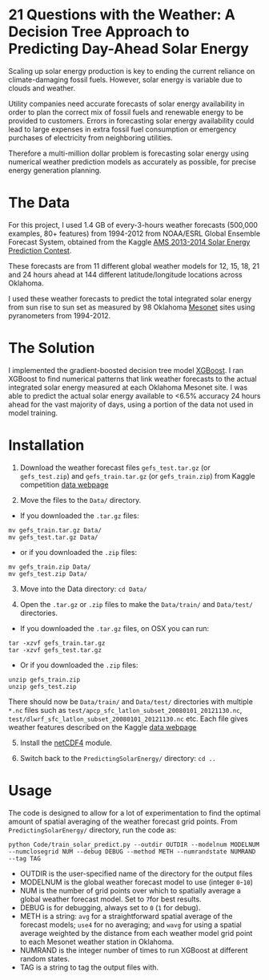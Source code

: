 # 21 Questions with the Weather: A Decision Tree Approach to Predicting Day-Ahead Solar Energy

Scaling up solar energy production is key to ending the current reliance on climate-damaging fossil fuels. However, solar energy is variable due 
to clouds and weather. 

Utility companies need accurate forecasts of solar energy availability in order 
to plan the correct mix of fossil fuels and renewable energy to be provided to 
customers. Errors in forecasting solar energy availability could lead to large expenses in extra fossil fuel consumption or emergency purchases of electricity from neighboring utilities. 

Therefore a multi-million dollar problem is forecasting solar energy using numerical weather prediction models as accurately as possible, for precise energy generation planning. 

# The Data
For this project, I used 1.4 GB of every-3-hours weather forecasts (500,000 examples, 80+ features) from 1994-2012 from NOAA/ESRL Global Ensemble Forecast System, obtained from the Kaggle [AMS 2013-2014 Solar Energy Prediction Contest](https://www.kaggle.com/c/ams-2014-solar-energy-prediction-contest).

These forecasts are from 11 different global weather models for 12, 15, 18, 21 and 24 hours ahead at 144 different latitude/longitude locations across 
Oklahoma. 

I used these weather forecasts to predict the total integrated solar energy from sun rise to sun set as measured by 98 Oklahoma [Mesonet](https://www.mesonet.org/) sites using pyranometers from 1994-2012. 

# The Solution

I implemented the gradient-boosted decision tree model [XGBoost](https://github.com/dmlc/xgboost).
I ran XGBoost to find numerical patterns that link weather forecasts to the actual integrated solar energy measured at each Oklahoma Mesonet site. I was able to predict the actual solar energy available to <6.5% accuracy 24 hours ahead for the vast majority of days, using a portion of the data not used in model training. 

# Installation 
1. Download the weather forecast files `gefs_test.tar.gz` (or `gefs_test.zip`) and `gefs_train.tar.gz` (or `gefs_train.zip`) from Kaggle competition [ data webpage](https://www.kaggle.com/c/ams-2014-solar-energy-prediction-contest/data)

2. Move the files to the ``Data/`` directory. 
  * If you downloaded the ``.tar.gz`` files:
  ```
  mv gefs_train.tar.gz Data/
  mv gefs_test.tar.gz Data/ 
  ``` 
  * or if you downloaded the ``.zip`` files:
  ```
  mv gefs_train.zip Data/
  mv gefs_test.zip Data/ 
  ```

3. Move into the Data directory: ``cd Data/``

4. Open the ``.tar.gz`` or ``.zip`` files to make the ``Data/train/`` and ``Data/test/`` directories. 
  * If you downloaded the ``.tar.gz`` files, on OSX you can run:
  ```
  tar -xzvf gefs_train.tar.gz
  tar -xzvf gefs_test.tar.gz
  ``` 
  * Or if you downloaded the ``.zip`` files: 
  ```
  unzip gefs_train.zip
  unzip gefs_test.zip
  ``` 
There should now be ``Data/train/`` and ``Data/test/`` directories with multiple ``*.nc`` files such as ``test/apcp_sfc_latlon_subset_20080101_20121130.nc``, ``test/dlwrf_sfc_latlon_subset_20080101_20121130.nc`` etc. Each file gives weather features described on the Kaggle [data webpage](https://www.kaggle.com/c/ams-2014-solar-energy-prediction-contest/data)

5. Install the [netCDF4](http://unidata.github.io/netcdf4-python/) module. 

6. Switch back to the ``PredictingSolarEnergy/`` directory: ``cd ..``
# Usage

The code is designed to allow for a lot of experimentation to find the optimal amount of spatial averaging of the weather forecast grid points. 
From ``PredictingSolarEnergy/`` directory, run the code as: 
```
python Code/train_solar_predict.py --outdir OUTDIR --modelnum MODELNUM --numclosegrid NUM --debug DEBUG --method METH --numrandstate NUMRAND --tag TAG 
``` 
* OUTDIR is the user-specified name of the directory for the output files
* MODELNUM is the global weather forecast model to use (integer ``0``-``10``)
* NUM is the number of grid points over which to spatially average a global weather forecast model. Set to ``7``for best results. 
* DEBUG is for debugging, always set to ``0`` (``1`` for debug). 
* METH is a string: ``avg`` for a straightforward spatial average of the forecast models;  ``use4`` for no averaging; and ``wavg`` for using a spatial average weighted by the distance from each weather model grid point to each Mesonet weather station in Oklahoma. 
* NUMRAND is the integer number of times to run XGBoost at different random states. 
* TAG is a string to tag the output files with.  